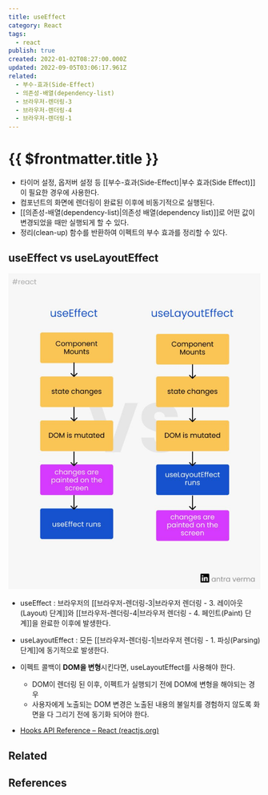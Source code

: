 ```yaml
---
title: useEffect
category: React
tags:
  - react
publish: true
created: 2022-01-02T08:27:00.000Z
updated: 2022-09-05T03:06:17.961Z
related:
  - 부수-효과(Side-Effect)
  - 의존성-배열(dependency-list)
  - 브라우저-렌더링-3
  - 브라우저-렌더링-4
  - 브라우저-렌더링-1
---
```


# {{ $frontmatter.title }}

- 타이머 설정, 옵저버 설정 등 [[부수-효과(Side-Effect)|부수 효과(Side Effect)]]이 필요한 경우에 사용한다.
- 컴포넌트의 화면에 렌더링이 완료된 이후에 비동기적으로 실행된다.
- [[의존성-배열(dependency-list)|의존성 배열(dependency list)]]로 어떤 값이 변경되었을 때만 실행되게 할 수 있다.
- 정리(clean-up) 함수를 반환하여 이펙트의 부수 효과를 정리할 수 있다.

## useEffect vs useLayoutEffect

![useEffect-vs-useLayoutEffect](./images/useEffect-vs-useLayoutEffect.png)

- useEffect : 브라우저의 [[브라우저-렌더링-3|브라우저 렌더링 - 3. 레이아웃(Layout) 단계]]와 [[브라우저-렌더링-4|브라우저 렌더링 - 4. 페인트(Paint) 단계]]을 완료한 이후에 발생한다.
- useLayoutEffect : 모든 [[브라우저-렌더링-1|브라우저 렌더링 - 1. 파싱(Parsing) 단계]]에 동기적으로 발생한다.
- 이펙트 콜백이 **DOM을 변형**시킨다면, useLayoutEffect를 사용해야 한다.

  - DOM이 렌더링 된 이후, 이펙트가 실행되기 전에 DOM에 변형을 해야되는 경우
  - 사용자에게 노출되는 DOM 변경은 노출된 내용의 불일치를 경험하지 않도록 화면을 다 그리기 전에 동기화 되어야 한다.

- [Hooks API Reference – React (reactjs.org)](https://ko.reactjs.org/docs/hooks-reference.html#timing-of-effects)

## Related

## References
